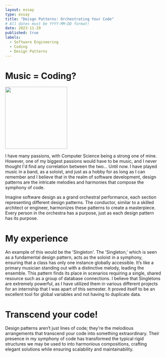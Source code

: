 ```yaml
---
layout: essay
type: essay
title: "Deisgn Patterns: Orchestrating Your Code"
# All dates must be YYYY-MM-DD format!
date: 2023-11-29
published: true
labels:
  - Software Engineering
  - Coding
  - Design Patterns
---
```


# Music = Coding?

<div>
  <img width="200px" 
     class="rounded float-start pe-4" 
     src="https://www.philorch.org/globalassets/philadelphia-orchestra/pdp/2023-24/family-discovery-series/poa_fy23_familyconcertssuite_pdp_420x280_ypg.jpg" >
</div>

I have many passions, with Computer Science being a strong one of mine. However, one of my biggest passions would have to be music, and I never thought I'd find any correlation between the two... Until now. I have played music in a band, as a soloist, and just as a hobby for as long as I can remember and I believe that in the realm of software development, design patterns are the intricate melodies and harmonies that compose the symphony of code.
     
Imagine software design as a grand orchestral performance, each section representing different design patterns. The conductor, similar to a skilled architect or engineer, harmonizes these patterns to create a masterpiece. Every person in the orchestra has a purpose, just as each design pattern has its purpose.

# My experience
An example of this would be the 'Singleton'. The 'Singleton,' which is seen as a fundamental design pattern, acts as the soloist in a symphony, ensuring that a class has only one instance globally accessible. It’s like a primary musician standing out with a distinctive melody, leading the ensemble. This pattern finds its place in scenarios requiring a single, shared resource such as a group of database connections. I believe that Singletons are extremely powerful, as I have utilized them in various different projects for an internship that I was apart of this semester. It proved itself to be an excellent tool for global variables and not having to duplicate data.

# Transcend your code!
Design patterns aren’t just lines of code; they're the melodious arrangements that transcend your code into something extraordinary. Their presence in my symphony of code has transformed the typical rigid structures we may be used to into harmonious compositions, crafting elegant solutions while ensuring scalability and maintainability.
